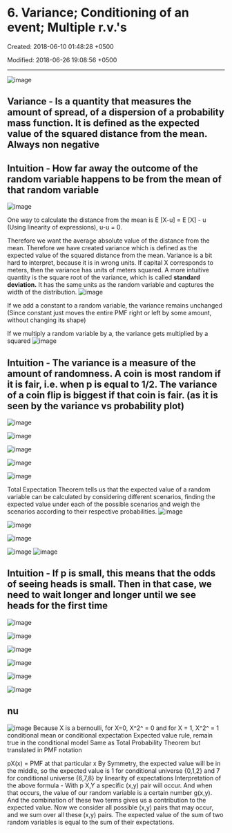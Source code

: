 # 6. Variance; Conditioning of an event; Multiple r.v.'s

Created: 2018-06-10 01:48:28 +0500

Modified: 2018-06-26 19:08:56 +0500

---

![image](media/Intro---Syllabus_6.-Variance;-Conditioning-of-an-event;-Multiple-r.v.'s-image1.png)

## Variance - Is a quantity that measures the amount of spread, of a dispersion of a probability mass function. It is defined as the expected value of the squared distance from the mean. Always non negative

## Intuition - How far away the outcome of the random variable happens to be from the mean of that random variable

![image](media/Intro---Syllabus_6.-Variance;-Conditioning-of-an-event;-Multiple-r.v.'s-image2.png)

One way to calculate the distance from the mean is E [X-u] = E [X] - u (Using linearity of expressions), u-u = 0.

Therefore we want the average absolute value of the distance from the mean. Therefore we have created variance which is defined as the expected value of the squared distance from the mean.
Variance is a bit hard to interpret, because it is in wrong units. If capital X corresponds to meters, then the variance has units of meters squared. A more intuitive quantity is the square root of the variance, which is called **standard deviation.** It has the same units as the random variable and captures the width of the distribution.
![image](media/Intro---Syllabus_6.-Variance;-Conditioning-of-an-event;-Multiple-r.v.'s-image3.png)

If we add a constant to a random variable, the variance remains unchanged (Since constant just moves the entire PMF right or left by some amount, without changing its shape)

If we multiply a random variable by a, the variance gets multiplied by a squared
![image](media/Intro---Syllabus_6.-Variance;-Conditioning-of-an-event;-Multiple-r.v.'s-image4.png)

## Intuition - The variance is a measure of the amount of randomness. A coin is most random if it is fair, i.e. when p is equal to 1/2. The variance of a coin flip is biggest if that coin is fair. (as it is seen by the variance vs probability plot)

![image](media/Intro---Syllabus_6.-Variance;-Conditioning-of-an-event;-Multiple-r.v.'s-image5.png)

![image](media/Intro---Syllabus_6.-Variance;-Conditioning-of-an-event;-Multiple-r.v.'s-image6.png)

![image](media/Intro---Syllabus_6.-Variance;-Conditioning-of-an-event;-Multiple-r.v.'s-image7.png)

![image](media/Intro---Syllabus_6.-Variance;-Conditioning-of-an-event;-Multiple-r.v.'s-image8.png)

![image](media/Intro---Syllabus_6.-Variance;-Conditioning-of-an-event;-Multiple-r.v.'s-image9.png)

Total Expectation Theorem tells us that the expected value of a random variable can be calculated by considering different scenarios, finding the expected value under each of the possible scenarios and weigh the scenarios according to their respective probabilities.
![image](media/Intro---Syllabus_6.-Variance;-Conditioning-of-an-event;-Multiple-r.v.'s-image10.png)

![image](media/Intro---Syllabus_6.-Variance;-Conditioning-of-an-event;-Multiple-r.v.'s-image11.png)

![image](media/Intro---Syllabus_6.-Variance;-Conditioning-of-an-event;-Multiple-r.v.'s-image12.png)

![image](media/Intro---Syllabus_6.-Variance;-Conditioning-of-an-event;-Multiple-r.v.'s-image13.png)
![image](media/Intro---Syllabus_6.-Variance;-Conditioning-of-an-event;-Multiple-r.v.'s-image14.png)

## Intuition - If p is small, this means that the odds of seeing heads is small. Then in that case, we need to wait longer and longer until we see heads for the first time

![image](media/Intro---Syllabus_6.-Variance;-Conditioning-of-an-event;-Multiple-r.v.'s-image15.png)

![image](media/Intro---Syllabus_6.-Variance;-Conditioning-of-an-event;-Multiple-r.v.'s-image16.png)

![image](media/Intro---Syllabus_6.-Variance;-Conditioning-of-an-event;-Multiple-r.v.'s-image17.png)

![image](media/Intro---Syllabus_6.-Variance;-Conditioning-of-an-event;-Multiple-r.v.'s-image18.png)

![image](media/Intro---Syllabus_6.-Variance;-Conditioning-of-an-event;-Multiple-r.v.'s-image19.png)

![image](media/Intro---Syllabus_6.-Variance;-Conditioning-of-an-event;-Multiple-r.v.'s-image20.png)

## nu

![image](media/Intro---Syllabus_6.-Variance;-Conditioning-of-an-event;-Multiple-r.v.'s-image21.png)
Because X is a bernoulli, for X=0, X^2^ = 0 and for X = 1, X^2^ = 1
conditional mean or conditional expectation
Expected value rule, remain true in the conditional model
Same as Total Probability Theorem but translated in PMF notation

pX(x) = PMF at that particular x
By Symmetry, the expected value will be in the middle, so the expected value is 1 for conditional universe {0,1,2} and 7 for conditional universe {6,7,8}
by linearity of expectations
Interpretation of the above formula - With p X,Y a specific (x,y) pair will occur. And when that occurs, the value of our random variable is a certain number g(x,y). And the combination of these two terms gives us a contribution to the expected value. Now we consider all possible (x,y) pairs that may occur, and we sum over all these (x,y) pairs.
The expected value of the sum of two random variables is equal to the sum of their expectations.
